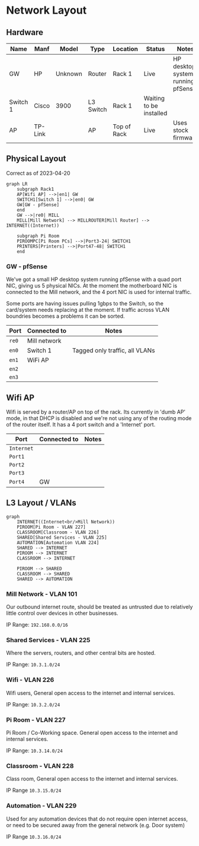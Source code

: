 # Network Layout

## Hardware

| Name     | Manf    | Model   | Type      | Location    | Status                  | Notes                             |
| -------- | ------- | ------- | --------- | ----------- | ----------------------- | --------------------------------- |
| GW       | HP      | Unknown | Router    | Rack 1      | Live                    | HP desktop system running pfSense |
| Switch 1 | Cisco   | 3900    | L3 Switch | Rack 1      | Waiting to be installed |                                   |
| AP       | TP-Link |         | AP        | Top of Rack | Live                    | Uses stock firmware               |

## Physical Layout

Correct as of 2023-04-20

```mermaid
graph LR
    subgraph Rack1
    AP[Wifi AP] -->|en1| GW
    SWITCH1[Switch 1] -->|en0| GW
    GW[GW - pfSense] 
    end
    GW -->|re0| MILL
    MILL[Mill Network] --> MILLROUTER[Mill Router] --> INTERNET((Internet))
    
    subgraph Pi Room
    PIROOMPC[Pi Room PCs] -->|Port3-24| SWITCH1
    PRINTERS[Printers] -->|Port47-48| SWITCH1
    end

```

### GW - pfSense

We've got a small HP desktop system running pfSense with a quad port NIC, giving us 5 physical NICs. At the moment the motherboard NIC is connected to the Mill network, and the 4 port NIC is used for internal traffic.

Some ports are having issues pulling 1gbps to the Switch, so the card/system needs replacing at the moment. If traffic across VLAN boundries becomes a problems it can be sorted.

| Port  | Connected to | Notes                          |
| ----- | ------------ | ------------------------------ |
| `re0` | Mill network |                                |
| `en0` | Switch 1     | Tagged only traffic, all VLANs |
| `en1` | WiFi AP      |                                |
| `en2` |              |                                |
| `en3` |              |                                |

## Wifi AP

Wifi is served by a router/AP on top of the rack. Its currently in 'dumb AP' mode, in that DHCP is disabled and we're not using any of the routing mode of the router itself. It has a 4 port switch and a 'Internet' port.

| Port       | Connected to | Notes |
| ---------- | ------------ | ----- |
| `Internet` |              |       |
| `Port1`    |              |       |
| `Port2`    |              |       |
| `Port3`    |              |       |
| `Port4`    | GW           |       |

## L3 Layout / VLANs

```mermaid
graph
    INTERNET((Internet<br/>Mill Network))
    PIROOM[Pi Room - VLAN 227]
    CLASSROOM[Classroom - VLAN 226]
    SHARED[Shared Services - VLAN 225]
    AUTOMATION[Automation VLAN 224]
    SHARED --> INTERNET
    PIROOM --> INTERNET
    CLASSROOM --> INTERNET
    
    PIROOM --> SHARED
    CLASSROOM --> SHARED
    SHARED --> AUTOMATION
```

### Mill Network - VLAN 101

Our outbound internet route, should be treated as untrusted due to relatively little control over devices in other businesses.

IP Range: `192.168.0.0/16`

### Shared Services - VLAN 225

Where the servers, routers, and other central bits are hosted.

IP Range: `10.3.1.0/24`

### Wifi - VLAN 226

Wifi users, General open access to the internet and internal services.

IP Range: `10.3.2.0/24`

### Pi Room - VLAN 227

Pi Room / Co-Working space. General open access to the internet and internal services.

IP Range: `10.3.14.0/24`

### Classroom - VLAN 228

Class room, General open access to the internet and internal services.

IP Range `10.3.15.0/24`

### Automation - VLAN 229

Used for any automation devices that do not require open internet access, or need to be secured away from the general network (e.g. Door system)

IP Range `10.3.16.0/24`
